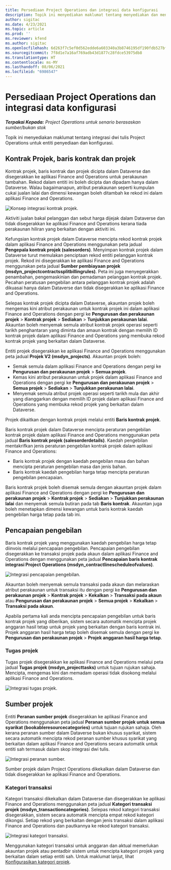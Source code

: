 ```yaml
---
title: Persediaan Project Operations dan integrasi data konfigurasi
description: Topik ini menyediakan maklumat tentang menyediakan dan mengkonfigurasi Project Operations bagi peta dwi tulis.
author: sigitac
ms.date: 4/23/2021
ms.topic: article
ms.prod: ''
ms.reviewer: kfend
ms.author: sigitac
ms.openlocfilehash: 6d263f7c5ef0d562edde6a603340a3b8746195df190fdb527bfa40297f68eed2
ms.sourcegitcommit: 7f8d1e7a16af769adb43d1877c28fdce53975db8
ms.translationtype: HT
ms.contentlocale: ms-MY
ms.lasthandoff: 08/06/2021
ms.locfileid: "6986547"
---
```

# <a name="project-operations-setup-and-configuration-data-integration"></a>Persediaan Project Operations dan integrasi data konfigurasi

_**Terpakai Kepada:** Project Operations untuk senario berasaskan sumber/bukan stok_

Topik ini menyediakan maklumat tentang integrasi dwi tulis Project Operations untuk entiti penyediaan dan konfigurasi.

## <a name="project-contracts-contract-lines-and-projects"></a>Kontrak Projek, baris kontrak dan projek

Kontrak projek, baris kontrak dan projek dicipta dalam Dataverse dan disegerakkan ke aplikasi Finance and Operations untuk perakaunan tambahan. Rekod dalam entiti ini boleh dicipta dan dipadam hanya dalam Dataverse. Walau bagaimanapun, atribut perakaunan seperti kumpulan cukai jualan lalai dan dimensi kewangan boleh ditambah ke rekod ini dalam aplikasi Finance and Operations.

  ![Konsep integrasi kontrak projek.](./media/1ProjectContract.jpg)

Aktiviti jualan bakal pelanggan dan sebut harga dijejak dalam Dataverse dan tidak disegerakkan ke aplikasi Finance and Operations kerana tiada perakaunan hiliran yang berkaitan dengan aktiviti ini.

Kefungsian kontrak projek dalam Dataverse mencipta rekod kontrak projek dalam aplikasi Finance and Operations menggunakan peta jadual **Pengepala kontrak projek (salesorders)**. Menyimpan kontrak projek dalam Dataverse turut memulakan penciptaan rekod entiti pelanggan kontrak projek. Rekod ini disegerakkan ke aplikasi Finance and Operations menggunakan peta jadual **Sumber pembiayaan projek (msdyn\_projectcontractssplitbillingrules)**. Peta ini juga menyegerakkan penambahan, pengemaskinian dan pemadaman pelanggan kontrak projek. Pecahan peratusan pengebilan antara pelanggan kontrak projek adalah dikuasai hanya dalam Dataverse dan tidak disegerakkan ke aplikasi Finance and Operations.

Selepas kontrak projek dicipta dalam Dataverse, akauntan projek boleh mengemas kini atribut perakaunan untuk kontrak projek ini dalam aplikasi Finance and Operations dengan pergi ke **Pengurusan dan perakaunan projek** > **Kontrak projek** > **Sediakan** > **Tunjukkan perakaunan lalai**. Akauntan boleh menyemak semula atribut kontrak projek operasi seperti tarikh penghantaran yang diminta dan amaun kontrak dengan memilih ID kontrak projek dalam aplikasi Finance and Operations yang membuka rekod kontrak projek yang berkaitan dalam Dataverse.

Entiti projek disegerakkan ke aplikasi Finance and Operations menggunakan peta jadual **Projek V2 (msdyn\_projects)**. Akauntan projek boleh:

  - Semak semula dalam aplikasi Finance and Operations dengan pergi ke **Pengurusan dan perakaunan projek** > **Semua projek**. 
  - Kemas kini atribut perakaunan untuk projek dalam aplikasi Finance and Operations dengan pergi ke **Pengurusan dan perakaunan projek** > **Semua projek** > **Sediakan** > **Tunjukkan perakaunan lalai**.  
  - Menyemak semula atribut projek operasi seperti tarikh mula dan akhir yang dianggarkan dengan memilih ID projek dalam aplikasi Finance and Operations yang membuka rekod projek yang berkaitan dalam Dataverse.

Projek dikaitkan dengan kontrak projek melalui entiti **Baris kontrak projek**.

Baris kontrak projek dalam Dataverse mencipta peraturan pengebilan kontrak projek dalam aplikasi Finance and Operations menggunakan peta jadual **Baris kontrak projek (salesorderdetails)**. Kaedah pengebilan mentakrifkan jenis peraturan pengebilan kontrak projek dalam aplikasi Finance and Operations:

  - Baris kontrak projek dengan kaedah pengebilan masa dan bahan mencipta peraturan pengebilan masa dan jenis bahan.
  - Baris kontrak kaedah pengebilan harga tetap mencipta peraturan pengebilan pencapaian.

Baris kontrak projek boleh disemak semula dengan akauntan projek dalam aplikasi Finance and Operations dengan pergi ke **Pengurusan dan perakaunan projek** > **Kontrak projek** > **Sediakan** > **Tunjukkan perakaunan lalai** dan menyemak semula butiran pada tab **Baris kontrak**. Akauntan juga boleh menetapkan dimensi kewangan untuk baris kontrak kaedah pengebilan harga tetap pada tab ini.

## <a name="billing-milestones"></a>Pencapaian pengebilan

Baris kontrak projek yang menggunakan kaedah pengebilan harga tetap diinvois melalui pencapaian pengebilan. Pencapaian pengebilan disegerakkan ke transaksi projek pada akaun dalam aplikasi Finance and Operations dengan menggunakan peta jadual **Pencapaian baris kontrak integrasi Project Operations (msdyn\_contractlinescheduleofvalues)**.

  ![Integrasi pencapaian pengebilan.](./media/2Milestones.jpg)

Akauntan boleh menyemak semula transaksi pada akaun dan melaraskan atribut perakaunan untuk transaksi itu dengan pergi ke **Pengurusan dan perakaunan projek** > **Kontrak projek** > **Kekalkan** > **Transaksi pada akaun** atau **Pengurusan dan perakaunan projek** > **Semua projek** > **Kekalkan** > **Transaksi pada akaun**.

Apabila pertama kali anda mencipta pencapaian pengebilan untuk baris kontrak projek yang diberikan, sistem secara automatik mencipta projek anggaran hasil tetap untuk projek yang berkaitan dengan baris kontrak ini. Projek anggaran hasil harga tetap boleh disemak semula dengan pergi ke **Pengurusan dan perakaunan projek** > **Projek anggaran hasil harga tetap**.

### <a name="project-tasks"></a>Tugas projek

Tugas projek disegerakkan ke aplikasi Finance and Operations melalui peta jadual **Tugas projek (msdyn\_projecttasks)** untuk tujuan rujukan sahaja. Mencipta, mengemas kini dan memadam operasi tidak disokong melalui aplikasi Finance and Operations.

  ![Integrasi tugas projek.](./media/3Tasks.jpg)

## <a name="project-resources"></a>Sumber projek

Entiti **Peranan sumber projek** disegerakkan ke aplikasi Finance and Operations menggunakan peta jadual **Peranan sumber projek untuk semua syarikat (bookableresourcecategories)** untuk tujuan rujukan sahaja. Oleh kerana peranan sumber dalam Dataverse bukan khusus syarikat, sistem secara automatik mencipta rekod peranan sumber khusus syarikat yang berkaitan dalam aplikasi Finance and Operations secara automatik untuk entiti sah termasuk dalam skop integrasi dwi tulis.

![Integrasi peranan sumber.](./media/5Resources.jpg)

Sumber projek dalam Project Operations dikekalkan dalam Dataverse dan tidak disegerakkan ke aplikasi Finance and Operations.

### <a name="transaction-categories"></a>Kategori transaksi

Kategori transaksi dikekalkan dalam Dataverse dan disegerakkan ke aplikasi Finance and Operations menggunakan peta jadual **Kategori transaksi projek (msdyn\_transactioncategories)**. Selepas rekod kategori transaksi disegerakkan, sistem secara automatik mencipta empat rekod kategori dikongsi. Setiap rekod yang berkaitan dengan jenis transaksi dalam aplikasi Finance and Operations dan pautkannya ke rekod kategori transaksi.

![Integrasi kategori transaksi.](./media/4TransactionCategories.jpg)

Menggunakan kategori transaksi untuk anggaran dan aktual memerlukan akauntan projek atau pentadbir sistem untuk mencipta kategori projek yang berkaitan dalam setiap entiti sah. Untuk maklumat lanjut, lihat [Konfigurasikan kategori projek](../project-accounting/configure-project-categories.md).
